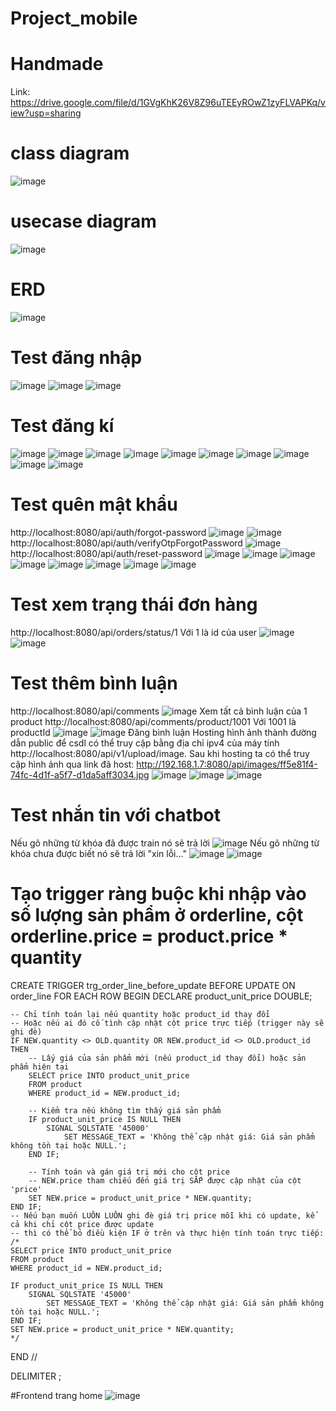 # Project_mobile
# Handmade
Link: https://drive.google.com/file/d/1GVgKhK26V8Z96uTEEyROwZ1zyFLVAPKq/view?usp=sharing 
# class diagram
![image](https://github.com/user-attachments/assets/e99d69dd-24fe-4892-a412-b3400295457d)


# usecase diagram
![image](https://github.com/user-attachments/assets/905ca45d-ae93-489a-89dc-d4e0b28ee625)


# ERD
![image](https://github.com/user-attachments/assets/23a250bc-ab81-46d0-999e-accf25a1aabe)

# Test đăng nhập
![image](https://github.com/user-attachments/assets/99c16214-d104-4da1-bdcb-cbb57f264f37)
![image](https://github.com/user-attachments/assets/822779fc-59a3-434b-8a8e-06805b018e6a)
![image](https://github.com/user-attachments/assets/282ab031-d296-4ed8-87db-ae19ee512bdf)

# Test đăng kí 
![image](https://github.com/user-attachments/assets/9cef1dd0-d4e1-4846-9946-8f2e7f881f9c)
![image](https://github.com/user-attachments/assets/025fcd18-8623-4746-bb65-2861dffd2ab4)
![image](https://github.com/user-attachments/assets/290ae64f-367c-4c16-be3c-4e125dda940e)
![image](https://github.com/user-attachments/assets/92eab083-e063-4da4-ac6c-82984aae83b7)
![image](https://github.com/user-attachments/assets/025a2466-f041-41a2-8397-59fd52440084)
![image](https://github.com/user-attachments/assets/fe350fa6-c58d-4009-a51e-a56172614fc8)
![image](https://github.com/user-attachments/assets/3f11e19b-7d0a-4e23-96b9-6dda4316e668)
![image](https://github.com/user-attachments/assets/0507dbea-c800-4be6-b0ff-9e97e80e22b9)
![image](https://github.com/user-attachments/assets/24618fc0-e15b-4b53-90b3-6548b937f2f6)
![image](https://github.com/user-attachments/assets/dd31a379-63eb-44e1-8d57-776fd3060821)

# Test quên mật khẩu
http://localhost:8080/api/auth/forgot-password
![image](https://github.com/user-attachments/assets/618bb238-33d0-4cd5-9af2-a01ac0c6f8b6)
![image](https://github.com/user-attachments/assets/60a47651-6fe5-4606-831e-b2d9f09ec1e9)
http://localhost:8080/api/auth/verifyOtpForgotPassword
![image](https://github.com/user-attachments/assets/daedd8b8-35ca-4caa-9a5e-f87dc74dfe46)
http://localhost:8080/api/auth/reset-password
![image](https://github.com/user-attachments/assets/ae27f811-7a74-4bec-b8a8-2ad012909c03)
![image](https://github.com/user-attachments/assets/4a48f938-ecca-418e-bf63-fd29974c1c70)
![image](https://github.com/user-attachments/assets/97b7313e-1e5c-48a8-bdb0-d758be4f5990)
![image](https://github.com/user-attachments/assets/8cafe4de-d65e-40e8-ab4e-4663afc77104)
![image](https://github.com/user-attachments/assets/6e824ed6-812a-491a-9120-a2e50b66ae79)
![image](https://github.com/user-attachments/assets/ba9018e8-863c-43ee-943b-c2b134a7f0ce)
![image](https://github.com/user-attachments/assets/8b2391cc-2fa6-4a74-9b66-4a5915e6c80b)
![image](https://github.com/user-attachments/assets/bcca94f0-02b2-4b44-8289-bb49efebc822)


# Test xem trạng thái đơn hàng
http://localhost:8080/api/orders/status/1 
Với 1 là id của user
![image](https://github.com/user-attachments/assets/c17ce919-1424-4f5d-8c50-6d1369c47998)
![image](https://github.com/user-attachments/assets/7a4772dd-0247-4713-82de-6ced52ca2c5b)


# Test thêm bình luận
http://localhost:8080/api/comments
![image](https://github.com/user-attachments/assets/c228e7d9-3eaa-4802-8210-da8fd66ffe8a)
Xem tất cả bình luận của 1 product
http://localhost:8080/api/comments/product/1001 Với 1001 là productId
![image](https://github.com/user-attachments/assets/01a863d2-1be9-4b15-b3b5-21b52b4209c7)
![image](https://github.com/user-attachments/assets/44f8c270-c970-42c5-a0b4-ea3d0316964d)
Đăng bình luận
Hosting hình ảnh thành đường dẫn public để csdl có thể truy cập bằng địa chỉ ipv4 của máy tính
http://localhost:8080/api/v1/upload/image. Sau khi hosting ta có thể truy cập hình ảnh qua link đã host: http://192.168.1.7:8080/api/images/ff5e81f4-74fc-4d1f-a5f7-d1da5aff3034.jpg
![image](https://github.com/user-attachments/assets/66ebcca6-f060-4435-9560-edb992853e85)
![image](https://github.com/user-attachments/assets/2e0665c9-a2ab-4558-86f7-49017f864b99)
![image](https://github.com/user-attachments/assets/84fc4214-e527-4629-b506-e0c369aa9e1f)

# Test nhắn tin với chatbot
Nếu gõ những từ khóa đã được train nó sẽ trả lời
![image](https://github.com/user-attachments/assets/917c8c9a-8f58-4c31-b023-ed15c8fcceed)
Nếu gõ những từ khóa chưa được biết nó sẽ trả lời "xin lỗi..."
![image](https://github.com/user-attachments/assets/8af698cf-c85d-4457-9a98-986c35c5a6a8)
![image](https://github.com/user-attachments/assets/d6de670c-8c43-4c0c-8ba0-d9fd195c6fa5)
# Tạo trigger ràng buộc khi nhập vào số lượng sản phẩm ở orderline, cột orderline.price = product.price * quantity
CREATE TRIGGER trg_order_line_before_update
BEFORE UPDATE ON order_line
FOR EACH ROW
BEGIN
    DECLARE product_unit_price DOUBLE;

    -- Chỉ tính toán lại nếu quantity hoặc product_id thay đổi
    -- Hoặc nếu ai đó cố tình cập nhật cột price trực tiếp (trigger này sẽ ghi đè)
    IF NEW.quantity <> OLD.quantity OR NEW.product_id <> OLD.product_id THEN
        -- Lấy giá của sản phẩm mới (nếu product_id thay đổi) hoặc sản phẩm hiện tại
        SELECT price INTO product_unit_price
        FROM product
        WHERE product_id = NEW.product_id;

        -- Kiểm tra nếu không tìm thấy giá sản phẩm
        IF product_unit_price IS NULL THEN
            SIGNAL SQLSTATE '45000'
                SET MESSAGE_TEXT = 'Không thể cập nhật giá: Giá sản phẩm không tồn tại hoặc NULL.';
        END IF;

        -- Tính toán và gán giá trị mới cho cột price
        -- NEW.price tham chiếu đến giá trị SẮP được cập nhật của cột 'price'
        SET NEW.price = product_unit_price * NEW.quantity;
    END IF;
    -- Nếu bạn muốn LUÔN LUÔN ghi đè giá trị price mỗi khi có update, kể cả khi chỉ cột price được update
    -- thì có thể bỏ điều kiện IF ở trên và thực hiện tính toán trực tiếp:
    /*
    SELECT price INTO product_unit_price
    FROM product
    WHERE product_id = NEW.product_id;

    IF product_unit_price IS NULL THEN
        SIGNAL SQLSTATE '45000'
            SET MESSAGE_TEXT = 'Không thể cập nhật giá: Giá sản phẩm không tồn tại hoặc NULL.';
    END IF;
    SET NEW.price = product_unit_price * NEW.quantity;
    */
END //

DELIMITER ;

#Frontend trang home
![image](https://github.com/user-attachments/assets/6f61a17a-5f87-4e18-974b-5cc441778b6b)















